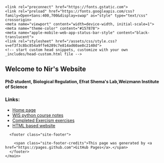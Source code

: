 <!DOCTYPE html>
<html lang="en-US">
  <head>
    <meta charset="UTF-8">

<!-- Begin Jekyll SEO tag v2.7.1 -->
<title>Nir Erez Website</title>
<meta name="generator" content="Jekyll v3.9.0" />
<meta property="og:title" content="Nir Erez Website" />
<meta property="og:locale" content="en_US" />
<link rel="canonical" href="https://github.nirer06.com/" />
<meta property="og:url" content="https://github.nirer06.com/" />
<meta property="og:site_name" content="Nir Erez Website" />
<meta name="twitter:card" content="summary" />
<meta property="twitter:title" content="Nir Erez Website" />
<script type="application/ld+json">
{"url":"https://github.nirer06.com/","@type":"WebSite","headline":"GitHub Page of Nir Erez","name":"Nir Erez Website","@context":"https://schema.org"}</script>
<!-- End Jekyll SEO tag -->

    <link rel="preconnect" href="https://fonts.gstatic.com">
    <link rel="preload" href="https://fonts.googleapis.com/css?family=Open+Sans:400,700&display=swap" as="style" type="text/css" crossorigin>
    <meta name="viewport" content="width=device-width, initial-scale=1">
    <meta name="theme-color" content="#157878">
    <meta name="apple-mobile-web-app-status-bar-style" content="black-translucent">
    <link rel="stylesheet" href="/assets/css/style.css?v=ef3f3c8bc854a9ffe6289c7e814ad60ae8c2140d">
    <!-- start custom head snippets, customize with your own _includes/head-custom.html file -->

<!-- Setup Google Analytics -->



<!-- You can set your favicon here -->
<!-- link rel="shortcut icon" type="image/x-icon" href="/favicon.ico" -->

<!-- end custom head snippets -->

  </head>
  <body>
     <main id="content" class="main-content" role="main">

<h2 id="experience"><strong>Welcome to Nir's Website</strong></h2>

<h4 id="phd-student-theoretical-Biological-Regulation">PhD student, Biological Regulation, Efrat Shema's Lab,Weizmann Institute of Science</h4>
<h3 id="Links">Links:</h3>
<ul>
  <li><a href="https://nirer06.github.io/">Home page</a></li>
  <li><a href="https://nirer06.github.io/Notes">WIS python course notes</a></li>
  <li><a href="https://nirer06.github.io/Excercism">Completed Exercism exercises</a></li>
  <li><a href="https://nirer06.github.io/web/index.html">HTML based website</a></li>
</ul>


      <footer class="site-footer">
        
        <span class="site-footer-credits">This page was generated by <a href="https://pages.github.com">GitHub Pages</a>.</span>
      </footer>
    </main>
  </body>
</html>
